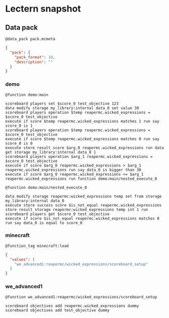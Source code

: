 # Lectern snapshot

## Data pack

`@data_pack pack.mcmeta`

```json
{
  "pack": {
    "pack_format": 10,
    "description": ""
  }
}
```

### demo

`@function demo:main`

```mcfunction
scoreboard players set $score_0 test_objective 123
data modify storage my_library:internal data_0 set value 30
scoreboard players operation $temp reapermc.wicked_expressions = $score_0 test_objective
execute if score $temp reapermc.wicked_expressions matches 1 run say score_0 is 1
scoreboard players operation $temp reapermc.wicked_expressions = $score_0 test_objective
execute if score $temp reapermc.wicked_expressions matches 0 run say score_0 is 0
execute store result score $arg_0 reapermc.wicked_expressions run data get storage my_library:internal data_0 1
scoreboard players operation $arg_1 reapermc.wicked_expressions = $score_0 test_objective
execute if score $arg_0 reapermc.wicked_expressions > $arg_1 reapermc.wicked_expressions run say data_0 is bigger than 30
execute if score $arg_0 reapermc.wicked_expressions <= $arg_1 reapermc.wicked_expressions run function demo:main/nested_execute_0
```

`@function demo:main/nested_execute_0`

```mcfunction
data modify storage reapermc:wicked_expressions temp set from storage my_library:internal data_0
execute store success score $is_not_equal reapermc.wicked_expressions store result storage reapermc:wicked_expressions temp int 1 run scoreboard players get $score_0 test_objective
execute if score $is_not_equal reapermc.wicked_expressions matches 0 run say data_0 is equal to score_0
```

### minecraft

`@function_tag minecraft:load`

```json
{
  "values": [
    "we_advanced1:reapermc/wicked_expressions/scoreboard_setup"
  ]
}
```

### we_advanced1

`@function we_advanced1:reapermc/wicked_expressions/scoreboard_setup`

```mcfunction
scoreboard objectives add reapermc.wicked_expressions dummy
scoreboard objectives add test_objective dummy
```

